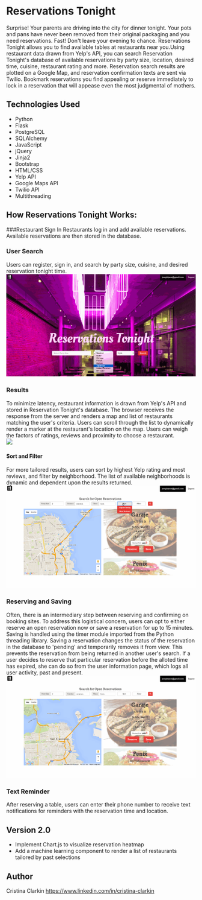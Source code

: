 # Reservations Tonight
Surprise! Your parents are driving into the city for dinner tonight. Your pots and pans have never been removed from their original packaging and you need reservations. Fast! Don't leave your evening to chance. Reservations Tonight allows you to find available tables at restaurants near you.Using restaurant data drawn from Yelp's API, you can search Reservation Tonight's database of available reservations by party size, location, desired time, cuisine, restaurant rating and more. Reservation search results are plotted on a Google Map, and reservation confirmation texts are sent via Twilio. Bookmark reservations you find appealing or reserve immediately to lock in a reservation that will appease even the most judgmental of mothers.

## Technologies Used
* Python
* Flask
* PostgreSQL
* SQLAlchemy
* JavaScript
* jQuery
* Jinja2
* Bootstrap
* HTML/CSS
* Yelp API
* Google Maps API
* Twilio API
* Multithreading 

## How Reservations Tonight Works:

###Restaurant Sign In
Restaurants log in and add available reservations. Available reservations are then stored in the database. 

### User Search
Users can register, sign in, and search by party size, cuisine, and desired reservation tonight time.
<img src="https://github.com/cristinamclarkin/reservationtonight/blob/master/Static/images/home_page.gif">

### Results
To minimize latency, restaurant information is drawn from Yelp's API and stored in Reservation Tonight's database. The browser receives the response from the server and renders a map and list of restaurants matching the user's criteria. Users can scroll through the list to dynamically render a marker at the restaurant's location on the map. Users can weigh the factors of ratings, reviews and proximity to choose a restaurant.  
<img src="https://github.com/cristinamclarkin/reservationtonight/blob/master/Static/images/search_results.gif">

#### Sort and Filter
For more tailored results, users can sort by highest Yelp rating and most reviews, and filter by neighborhood. The list of available neighborhoods is dynamic and dependent upon the results returned.
<img src="https://github.com/cristinamclarkin/reservationtonight/blob/master/Static/images/sort_filter.gif">

### Reserving and Saving 
Often, there is an intermediary step between reserving and confirming on booking sites. To address this logistical concern, users can opt to either reserve an open reservation now or save a reservation for up to 15 minutes. Saving is handled using the timer module imported from the Python threading library. Saving a reservation changes the status of the reservation in the database to 'pending' and temporarily removes it from view. This prevents the reservation from being returned in another user's search. If a user decides to reserve that particular reservation before the alloted time has expired, she can do so from the user information page, which logs all user activity, past and present.
<img src="https://github.com/cristinamclarkin/reservationtonight/blob/master/Static/images/reserve_save.gif">

### Text Reminder
After reserving a table, users can enter their phone number to receive text notifications for reminders with the reservation time and location. 


## Version 2.0
* Implement Chart.js to visualize reservation heatmap
* Add a machine learning component to render a list of restaurants tailored by 
past selections 

## Author
Cristina Clarkin
https://www.linkedin.com/in/cristina-clarkin
